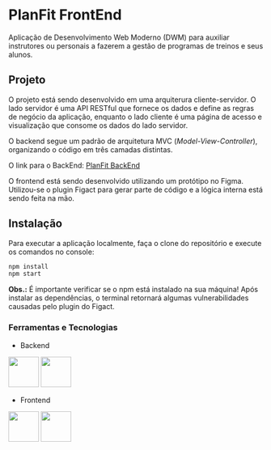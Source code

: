 # PlanFit FrontEnd
Aplicação de Desenvolvimento Web Moderno (DWM) para auxiliar instrutores ou personais a fazerem a gestão de programas de treinos e seus alunos.

## Projeto

O projeto está sendo desenvolvido em uma arquiterura cliente-servidor. O lado servidor é uma API RESTful que fornece os dados e define as regras de negócio da aplicação, enquanto o lado cliente é uma página de acesso e visualização que consome os dados do lado servidor.

O backend segue um padrão de arquitetura MVC (*Model-View-Controller*), organizando o código em três camadas distintas.

O link para o BackEnd: <a href="https://github.com/LexTOliver/PlanFit">PlanFit BackEnd</a>

O frontend está sendo desenvolvido utilizando um protótipo no Figma. Utilizou-se o plugin Figact para gerar parte de código e a lógica interna está sendo feita na mão. 

## Instalação

Para executar a aplicação localmente, faça o clone do repositório e execute os comandos no console:

```bash
npm install
npm start
```

**Obs.:** É importante verificar se o npm está instalado na sua máquina! Após instalar as dependências, o terminal retornará algumas vulnerabilidades causadas pelo plugin do Figact.

### Ferramentas e Tecnologias

 - Backend

<img src="https://cdn.jsdelivr.net/gh/devicons/devicon/icons/mongodb/mongodb-original-wordmark.svg" width="60" height="60" /> <img src="https://cdn.jsdelivr.net/gh/devicons/devicon/icons/express/express-original-wordmark.svg" width="60" height="60" />


 - Frontend

 <img src="https://cdn.jsdelivr.net/gh/devicons/devicon/icons/figma/figma-original.svg" width="60" height="60" /> <img src="https://cdn.jsdelivr.net/gh/devicons/devicon/icons/react/react-original-wordmark.svg" width="60" height="60" />

